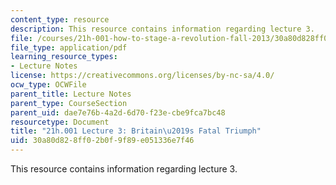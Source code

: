 ```yaml
---
content_type: resource
description: This resource contains information regarding lecture 3.
file: /courses/21h-001-how-to-stage-a-revolution-fall-2013/30a80d828ff02b0f9f89e051336e7f46_MIT21H_001F13_lec_03.pdf
file_type: application/pdf
learning_resource_types:
- Lecture Notes
license: https://creativecommons.org/licenses/by-nc-sa/4.0/
ocw_type: OCWFile
parent_title: Lecture Notes
parent_type: CourseSection
parent_uid: dae7e76b-4a2d-6d70-f23e-cbe9fca7bc48
resourcetype: Document
title: "21h.001 Lecture 3: Britain\u2019s Fatal Triumph"
uid: 30a80d82-8ff0-2b0f-9f89-e051336e7f46
---
```

This resource contains information regarding lecture 3.